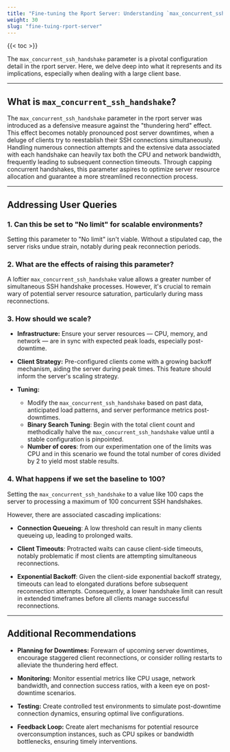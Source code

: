 ```yaml
---
title: "Fine-tuning the Rport Server: Understanding `max_concurrent_ssh_handshake`"
weight: 30
slug: "fine-tuing-rport-server"
---
```

{{< toc >}}

The `max_concurrent_ssh_handshake` parameter is a pivotal configuration detail in the rport server.
Here, we delve deep into what it represents and its implications, especially when dealing with a large client base.

---

## What is `max_concurrent_ssh_handshake`?

The `max_concurrent_ssh_handshake` parameter in the rport server was introduced as a defensive measure against
the "thundering herd" effect. This effect becomes notably pronounced post server downtimes,
when a deluge of clients try to reestablish their SSH connections simultaneously.
Handling numerous connection attempts and the extensive data associated with each handshake
can heavily tax both the CPU and network bandwidth, frequently leading to subsequent connection timeouts.
Through capping concurrent handshakes,
this parameter aspires to optimize server resource allocation and guarantee a more streamlined reconnection process.

---

## Addressing User Queries

### 1. Can this be set to "No limit" for scalable environments?

Setting this parameter to "No limit" isn't viable. Without a stipulated cap,
the server risks undue strain, notably during peak reconnection periods.

### 2. What are the effects of raising this parameter?

A loftier `max_concurrent_ssh_handshake` value allows a greater number of simultaneous SSH handshake processes.
However, it's crucial to remain wary of potential server resource saturation, particularly during mass reconnections.

### 3. How should we scale?

- **Infrastructure:** Ensure your server resources
 — CPU, memory, and network — are in sync with expected peak loads, especially post-downtime.

- **Client Strategy:** Pre-configured clients come with a growing backoff mechanism,
 aiding the server during peak times. This feature should inform the server's scaling strategy.

- **Tuning:** 
  - Modify the `max_concurrent_ssh_handshake` based on past data,
 anticipated load patterns, and server performance metrics post-downtimes.
  - **Binary Search Tuning**: Begin with the total client count and methodically halve the `max_concurrent_ssh_handshake` value until a stable configuration is pinpointed.
  - **Number of cores**: from our experimentation one of the limits was CPU and in this scenario we found the total number of cores divided by 2 to yield most stable results.


### 4. What happens if we set the baseline to 100?

Setting the `max_concurrent_ssh_handshake` to a value like 100 caps the server
to processing a maximum of 100 concurrent SSH handshakes.

However, there are associated cascading implications:

- **Connection Queueing**: A low threshold can result in many clients queueing up, leading to prolonged waits.

- **Client Timeouts**: Protracted waits can cause client-side timeouts,
 notably problematic if most clients are attempting simultaneous reconnections.

- **Exponential Backoff**: Given the client-side exponential backoff strategy,
 timeouts can lead to elongated durations before subsequent reconnection attempts.
 Consequently, a lower handshake limit can result in extended timeframes
 before all clients manage successful reconnections.

---

## Additional Recommendations

- **Planning for Downtimes:** Forewarn of upcoming server downtimes,
 encourage staggered client reconnections, or consider rolling restarts to alleviate the thundering herd effect.

- **Monitoring:** Monitor essential metrics like CPU usage, network bandwidth,
 and connection success ratios, with a keen eye on post-downtime scenarios.

- **Testing:** Create controlled test environments to simulate post-downtime connection dynamics,
 ensuring optimal live configurations.

- **Feedback Loop:** Create alert mechanisms for potential resource overconsumption instances,
 such as CPU spikes or bandwidth bottlenecks, ensuring timely interventions.

